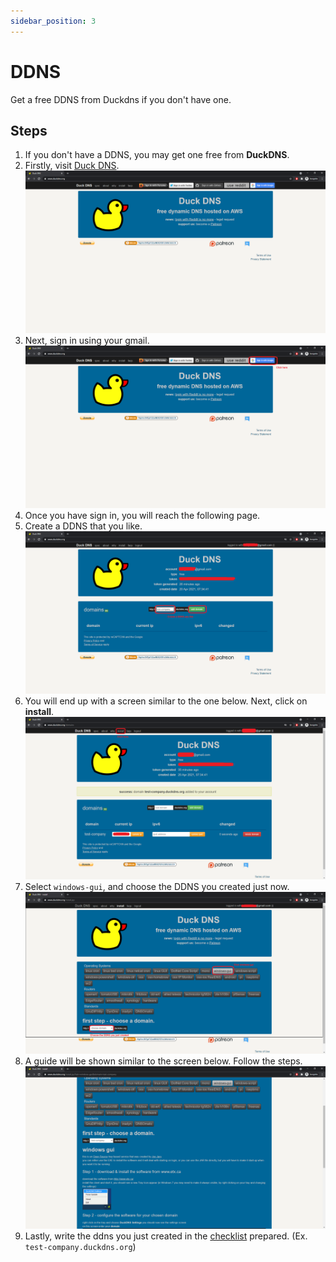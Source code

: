 ```yaml
---
sidebar_position: 3
---
```


# DDNS

Get a free DDNS from Duckdns if you don't have one.

## Steps
1. If you don't have a DDNS, you may get one free from **DuckDNS**.
2. Firstly, visit [Duck DNS](https://www.duckdns.org/).
    ![DuckDNS 1](../../../static/img/private-cloud/duck-1.png)
3. Next, sign in using your gmail.
    ![DuckDNS 2](../../../static/img/private-cloud/duck-2.png)
4. Once you have sign in, you will reach the following page.
5. Create a DDNS that you like.
    ![DuckDNS 3](../../../static/img/private-cloud/duck-3.png)
6. You will end up with a screen similar to the one below. Next, click on **install**.
    ![DuckDNS 4](../../../static/img/private-cloud/duck-4.png)
7. Select `windows-gui`, and choose the DDNS you created just now.
    ![DuckDNS 5](../../../static/img/private-cloud/duck-5.png)
8. A guide will be shown similar to the screen below. Follow the steps.
    ![DuckDNS 6](../../../static/img/private-cloud/duck-6.png)
9. Lastly, write the ddns you just created in the [checklist](https://docs.google.com/spreadsheets/d/1iqCgQMDHGcTYtt0HSgAsEAPTED1eltnQj8ywJdwYYx0/edit?usp=sharing) prepared. (Ex. `test-company.duckdns.org`)